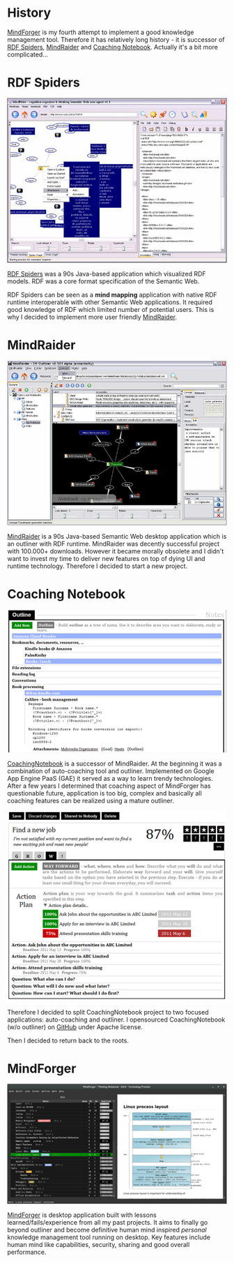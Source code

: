 # History <!-- Metadata: type: Outline; created: 2018-02-23 10:56:27; reads: 100; read: 2018-06-21 08:31:19; revision: 100; modified: 2018-06-21 08:31:19; importance: 0/5; urgency: 0/5; -->

[MindForger](https://www.mindforger.com) is my fourth attempt to implement a good knowledge management
tool. Therefore it has relatively long history - it is successor of
[RDF Spiders](#rdf-spiders), [MindRaider](#mindraider) and [Coaching Notebook](#coaching-notebook). Actually it's a bit more 
complicated...
# RDF Spiders <!-- Metadata: type: Note; created: 2018-03-18 09:12:54; reads: 38; read: 2018-05-10 12:48:36; revision: 36; modified: 2018-05-10 12:48:36; -->
![RDF Spiders](history.spiders.jpg)

[RDF Spiders](http://mindraider.sourceforge.net/gallery/mindraider-incubator/index.html) was 
a 90s Java-based application which visualized RDF models. RDF was a core format specification
of the Semantic Web. 

RDF Spiders can be seen as a **mind mapping** application with native 
RDF runtime interoperable with other Semantic Web applications.
It required good knowledge of RDF which limited 
number of potential users. This is why I decided to implement more user friendly 
[MindRaider](#mindraider).
# MindRaider <!-- Metadata: type: Note; created: 2018-03-18 09:12:59; reads: 17; read: 2018-04-24 17:18:33; revision: 4; modified: 2018-04-24 17:18:33; -->
![MindRaider](history.mr.jpg)

[MindRaider](http://mindraider.sourceforge.net/) is a 90s Java-based 
Semantic Web desktop application which is an outliner with RDF runtime. 
MindRaider was decently successful project with 100.000+ downloads. However 
it became morally obsolete and I didn't want to invest my time to deliver new features 
on top of dying UI and runtime technology. Therefore I decided to start a new project.
# Coaching Notebook <!-- Metadata: type: Note; created: 2018-03-18 09:13:06; reads: 13; read: 2018-03-18 09:19:34; revision: 8; modified: 2018-03-18 09:19:34; -->
![Coaching Notebook](history.mf.png)

[CoachingNotebook](http://web.mindforger.com/) is a successor of MindRaider. 
At the beginning it was a combination of auto-coaching tool and outliner.
Implemented on Google App Engine PaaS (GAE) it served as a way to learn trendy
technologies. After a few years I determined
that coaching aspect of MindForger has questionable future, application is too big,
complex and basically all coaching features can be realized using a mature outliner.

![CoachingNotebook](history.coaching-notebook.png)

Therefore I decided to split CoachingNotebook project to two focused applications:
auto-coaching and outliner. I opensourced CoachingNotebook (w/o outliner) 
on [GitHub](https://github.com/dvorka/coaching-notebook) under Apache license.

Then I decided to return back to the roots.
# MindForger <!-- Metadata: type: Note; tags: cool; created: 2018-03-18 09:14:07; reads: 6; read: 2018-05-10 12:51:32; revision: 5; modified: 2018-05-10 12:51:32; -->
![MindForger](mindforger.png)

[MindForger](https://github.com/dvorka/mindforger) is desktop
application built with lessons learned/fails/experience from all my past projects. 
It aims to finally go beyond outliner and become definitive human mind inspired *personal* knowledge management 
tool running on desktop. Key features include human mind like capabilities, security, sharing and good overall performance.
